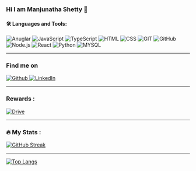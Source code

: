 ### Hi I am Manjunatha Shetty 👋


#### :hammer_and_wrench: Languages and Tools:

![Anuglar](https://img.shields.io/badge/-Angular-DD0031?&logo=angular&logoColor=white)
![JavaScript](https://img.shields.io/badge/-JavaScript-323330?&logo=JavaScript&logoColor=F7DF1E)
![TypeScript](https://img.shields.io/badge/-TypeScript-007ACC?&logo=TypeScript&logoColor=white)
![HTML](https://img.shields.io/badge/-HTML5-E34F26?&logo=HTML5&logoColor=white)
![CSS](https://img.shields.io/badge/-CSS3-1572B6?&logo=CSS3&logoColor=white)
![GIT](https://img.shields.io/badge/-GIT-E44C30?&logo=GIT&logoColor=white)
![GitHub](https://img.shields.io/badge/-GitHub-100000?&logo=GitHub&logoColor=white)
![Node.js](https://img.shields.io/badge/-Node.js-339933?&logo=node.js&logoColor=white)
![React](https://img.shields.io/badge/-React-20232A?&logo=React&logoColor=61DAFB)
![Python](https://img.shields.io/badge/-Python-FFD43B?&logo=Python&logoColor=blue)
![MYSQL](https://img.shields.io/badge/-MySQL-005C84?&logo=MySQL&logoColor=white)

---

### Find me on
<div>
  <a href="https://github.com/shettymanjunatha" target="_blank">
    <img alt="Github" src="https://img.shields.io/badge/GitHub-100000.svg?&style=for-the-badge&logo=Github&logoColor=white" />
  </a>
  <a href="https://www.linkedin.com/in/shettymanjunatha/" target="_blank">
    <img alt="LinkedIn" src="https://img.shields.io/badge/LinkedIn-0077B5?style=for-the-badge&logo=linkedin&logoColor=white" />
  </a>
</div>

---

###  Rewards :


<div>
  <a href="https://drive.google.com/drive/folders/12TK5rFyYb2wU8o0tknYSD_7KDwau8MYR" target="_blank">
    <img alt="Drive" src="https://icons.iconarchive.com/icons/marcus-roberto/google-play/32/Google-Drive-icon.png" />
  </a>
</div>

---

### :fire: My Stats :

[![GitHub Streak](http://github-readme-streak-stats.herokuapp.com?user=shettymanjunatha&theme=bear&hide_border=true&date_format=M%20j%5B%2C%20Y%5D&ring=DD2727&sideLabels=DD2727)](https://git.io/streak-stats)

---

[![Top Langs](https://github-readme-stats.vercel.app/api/top-langs/?username=shettymanjunatha&layout=compact&theme=vision-friendly-dark)](https://github.com/anuraghazra/github-readme-stats)




